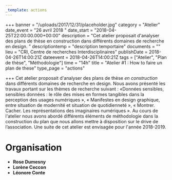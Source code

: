 ```yaml
---
_template: actions
---
```


+++
banner = "/uploads/2017/12/31/placeholder.jpg"
category = "Atelier"
date_event = "26 avril 2018 "
date_start = "2018-04-25T22:00:00.000+00:00"
description = "Cet atelier proposait d'analyser des plans de thèse en construction dans différents domaines de recherche en design. "
descriptiontemp = "description temportaire"
documents = ""
lieu = "CRI, Centre de recherches Interdisciplinaires"
publishDate = 2018-04-26T14:00:21Z
dateevent = 2018-04-26T14:00:21Z
tags = ["Atelier", "Plan de thèse", "Méthodologie"]
time = "14h"
title = "Atelier #1 : How to faire un plan de these"
type_page = "actions"

+++
Cet atelier proposait d'analyser des plans de thèse _en construction_ dans différents domaines de recherche en design. Nous avons présenté les travaux portant sur les thèmes de recherche suivant : «Données sensibles, sensibles données : le rôle des mises en formes tangibles dans la perception des usages numériques », « Manifestes en design graphique, entre situation de modernité et situation de quotidienneté », « Montrer. Cacher. Les représentations des imaginaires numériques ». Au cours de l'atelier nous avons abordé différents éléments de méthodologie dans la construction du plan que nous allons mettre à disposition sur le drive de l’association. Une suite de cet atelier est envisagée pour l'année 2018-2019.

# Organisation

* **Rose Dumesny**
* **Lorène Ceccon**
* **Léonore Conte**
